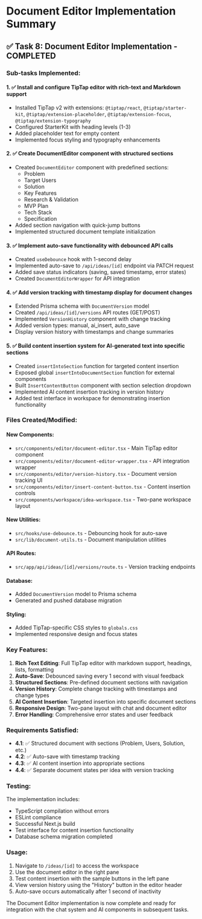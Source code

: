 # Document Editor Implementation Summary

## ✅ Task 8: Document Editor Implementation - COMPLETED

### Sub-tasks Implemented:

#### 1. ✅ Install and configure TipTap editor with rich-text and Markdown support
- Installed TipTap v2 with extensions: `@tiptap/react`, `@tiptap/starter-kit`, `@tiptap/extension-placeholder`, `@tiptap/extension-focus`, `@tiptap/extension-typography`
- Configured StarterKit with heading levels (1-3)
- Added placeholder text for empty content
- Implemented focus styling and typography enhancements

#### 2. ✅ Create DocumentEditor component with structured sections
- Created `DocumentEditor` component with predefined sections:
  - Problem
  - Target Users  
  - Solution
  - Key Features
  - Research & Validation
  - MVP Plan
  - Tech Stack
  - Specification
- Added section navigation with quick-jump buttons
- Implemented structured document template initialization

#### 3. ✅ Implement auto-save functionality with debounced API calls
- Created `useDebounce` hook with 1-second delay
- Implemented auto-save to `/api/ideas/[id]` endpoint via PATCH request
- Added save status indicators (saving, saved timestamp, error states)
- Created `DocumentEditorWrapper` for API integration

#### 4. ✅ Add version tracking with timestamp display for document changes
- Extended Prisma schema with `DocumentVersion` model
- Created `/api/ideas/[id]/versions` API routes (GET/POST)
- Implemented `VersionHistory` component with change tracking
- Added version types: manual, ai_insert, auto_save
- Display version history with timestamps and change summaries

#### 5. ✅ Build content insertion system for AI-generated text into specific sections
- Created `insertIntoSection` function for targeted content insertion
- Exposed global `insertIntoDocumentSection` function for external components
- Built `InsertContentButton` component with section selection dropdown
- Implemented AI content insertion tracking in version history
- Added test interface in workspace for demonstrating insertion functionality

### Files Created/Modified:

#### New Components:
- `src/components/editor/document-editor.tsx` - Main TipTap editor component
- `src/components/editor/document-editor-wrapper.tsx` - API integration wrapper
- `src/components/editor/version-history.tsx` - Document version tracking UI
- `src/components/editor/insert-content-button.tsx` - Content insertion controls
- `src/components/workspace/idea-workspace.tsx` - Two-pane workspace layout

#### New Utilities:
- `src/hooks/use-debounce.ts` - Debouncing hook for auto-save
- `src/lib/document-utils.ts` - Document manipulation utilities

#### API Routes:
- `src/app/api/ideas/[id]/versions/route.ts` - Version tracking endpoints

#### Database:
- Added `DocumentVersion` model to Prisma schema
- Generated and pushed database migration

#### Styling:
- Added TipTap-specific CSS styles to `globals.css`
- Implemented responsive design and focus states

### Key Features:

1. **Rich Text Editing**: Full TipTap editor with markdown support, headings, lists, formatting
2. **Auto-Save**: Debounced saving every 1 second with visual feedback
3. **Structured Sections**: Pre-defined document sections with navigation
4. **Version History**: Complete change tracking with timestamps and change types
5. **AI Content Insertion**: Targeted insertion into specific document sections
6. **Responsive Design**: Two-pane layout with chat and document editor
7. **Error Handling**: Comprehensive error states and user feedback

### Requirements Satisfied:

- **4.1**: ✅ Structured document with sections (Problem, Users, Solution, etc.)
- **4.2**: ✅ Auto-save with timestamp tracking  
- **4.3**: ✅ AI content insertion into appropriate sections
- **4.4**: ✅ Separate document states per idea with version tracking

### Testing:

The implementation includes:
- TypeScript compilation without errors
- ESLint compliance
- Successful Next.js build
- Test interface for content insertion functionality
- Database schema migration completed

### Usage:

1. Navigate to `/ideas/[id]` to access the workspace
2. Use the document editor in the right pane
3. Test content insertion with the sample buttons in the left pane
4. View version history using the "History" button in the editor header
5. Auto-save occurs automatically after 1 second of inactivity

The Document Editor implementation is now complete and ready for integration with the chat system and AI components in subsequent tasks.